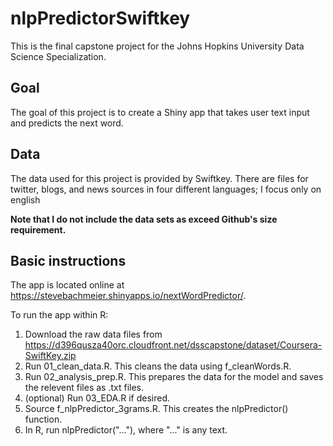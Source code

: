 # nlpPredictorSwiftkey
This is the final capstone project for the Johns Hopkins University Data Science Specialization.

## Goal
The goal of this project is to create a Shiny app that takes user text input and predicts the next word.

## Data
The data used for this project is provided by Swiftkey. There are files for twitter, blogs, and news sources in four different languages; I focus only on english

**Note that I do not include the data sets as exceed Github's size requirement.**

## Basic instructions
The app is located online at https://stevebachmeier.shinyapps.io/nextWordPredictor/.

To run the app within R:
1. Download the raw data files from https://d396qusza40orc.cloudfront.net/dsscapstone/dataset/Coursera-SwiftKey.zip
2. Run 01_clean_data.R. This cleans the data using f_cleanWords.R.
3. Run 02_analysis_prep.R. This prepares the data for the model and saves the relevent files as .txt files.
4. (optional) Run 03_EDA.R if desired.
5. Source f_nlpPredictor_3grams.R. This creates the nlpPredictor() function.
6. In R, run nlpPredictor("..."), where "..." is any text.